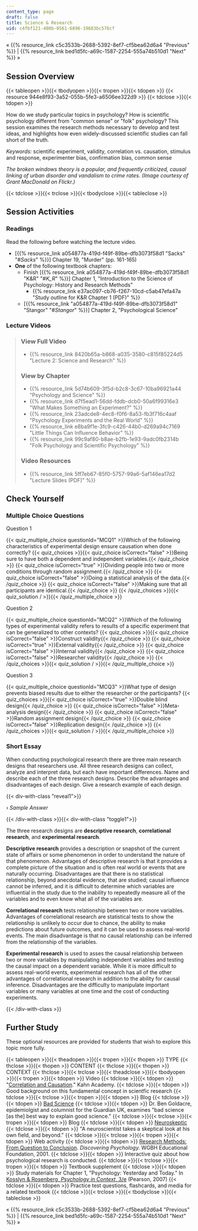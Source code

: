 ```yaml
---
content_type: page
draft: false
title: Science & Research
uid: c4fbf121-480b-0561-6896-19683bc576cf
---
```

« {{% resource_link c5c3533b-2688-5392-8ef7-cf5bea62d6a4 "Previous" %}} | {{% resource_link bed1d5fc-a69c-1587-2254-555a74b510d1 "Next" %}} »

## Session Overview

{{< tableopen >}}{{< tbodyopen >}}{{< tropen >}}{{< tdopen >}}
{{< resource 944e8f93-3a52-055b-5fe3-a6506ee322d9 >}}
{{< tdclose >}}{{< tdopen >}}

How do we study particular topics in psychology? How is scientific psychology different from "common sense" or "folk" psychology? This session examines the research methods necessary to develop and test ideas, and highlights how even widely-discussed scientific studies can fall short of the truth.

*Keywords:* scientific experiment, validity, correlation vs. causation, stimulus and response, experimenter bias, confirmation bias, common sense

*The broken windows theory is a popular, and frequently criticized, causal linking of urban disorder and vandalism to crime rates. (Image courtesy of Grant MacDonald on Flickr.)*

{{< tdclose >}}{{< trclose >}}{{< tbodyclose >}}{{< tableclose >}}

## Session Activities

### Readings

Read the following before watching the lecture video.

- \[{{% resource_link a054877a-419d-f49f-89be-dfb3073f58d1 "Sacks" "#_Sacks_" %}}\] Chapter 19, "Murder" (pp. 161-165)
- **One** of the following textbook chapters:
    - Finish \[{{% resource_link a054877a-419d-f49f-89be-dfb3073f58d1 "K&R" "#_K_R_" %}}\] Chapter 1, "Introduction to the Science of Psychology: History and Research Methods"
        - {{% resource_link e37ac097-cb76-f267-10cd-c5ab47efa47a "Study outline for K&R Chapter 1 (PDF)" %}}
    - \[{{% resource_link "a054877a-419d-f49f-89be-dfb3073f58d1" "Stangor" "#_Stangor_" %}}\] Chapter 2, "Psychological Science"

### Lecture Videos

> ### View Full Video
> 
> - {{% resource_link 8420b65a-b868-a035-3580-c815f85224d5 "Lecture 2: Science and Research" %}}
> 
> ### View by Chapter
> 
> - {{% resource_link 5d74b609-3f5d-b2c8-3c67-10ba96921a44 "Psychology and Science" %}}
> - {{% resource_link d7f5ead1-56dd-fddb-dcb0-50a6f99316e3 "What Makes Something an Experiment?" %}}
> - {{% resource_link 23adcde8-4ec8-f0f6-8a53-fb3f716c4aaf "Psychology Experiments and the Real World" %}}
> - {{% resource_link e8ba9f1e-3fc9-c426-44b0-d269a94c7169 "Little Things Can Influence Behavior" %}}
> - {{% resource_link 99c9af80-b8ae-b2fb-1e93-9adc0fb2314b "Folk Psychology and Scientific Psychology" %}}
> 
> ### Video Resources
> 
> - {{% resource_link 5ff7eb67-85f0-5757-99a6-5af146ea17d2 "Lecture Slides (PDF)" %}}

## Check Yourself

### Multiple Choice Questions

Question 1

{{< quiz_multiple_choice questionId="MCQ1" >}}Which of the following characteristics of experimental design ensure causation when done correctly? {{< quiz_choices >}}{{< quiz_choice isCorrect="false" >}}Being sure to have both a dependent and independent variables.{{< /quiz_choice >}} {{< quiz_choice isCorrect="true" >}}Dividing people into two or more conditions through random assignment.{{< /quiz_choice >}} {{< quiz_choice isCorrect="false" >}}Doing a statistical analysis of the data.{{< /quiz_choice >}} {{< quiz_choice isCorrect="false" >}}Making sure that all participants are identical.{{< /quiz_choice >}} {{< /quiz_choices >}}{{< quiz_solution / >}}{{< /quiz_multiple_choice >}}

Question 2

{{< quiz_multiple_choice questionId="MCQ2" >}}Which of the following types of experimental validity refers to results of a specific experiment that can be generalized to other contexts? {{< quiz_choices >}}{{< quiz_choice isCorrect="false" >}}Construct validity{{< /quiz_choice >}} {{< quiz_choice isCorrect="true" >}}External validity{{< /quiz_choice >}} {{< quiz_choice isCorrect="false" >}}Internal validity{{< /quiz_choice >}} {{< quiz_choice isCorrect="false" >}}Researcher validity{{< /quiz_choice >}} {{< /quiz_choices >}}{{< quiz_solution / >}}{{< /quiz_multiple_choice >}}

Question 3

{{< quiz_multiple_choice questionId="MCQ3" >}}What type of design prevents biased results due to either the researcher or the participants? {{< quiz_choices >}}{{< quiz_choice isCorrect="true" >}}Double blind design{{< /quiz_choice >}} {{< quiz_choice isCorrect="false" >}}Meta-analysis design{{< /quiz_choice >}} {{< quiz_choice isCorrect="false" >}}Random assignment design{{< /quiz_choice >}} {{< quiz_choice isCorrect="false" >}}Replication design{{< /quiz_choice >}} {{< /quiz_choices >}}{{< quiz_solution / >}}{{< /quiz_multiple_choice >}}

### Short Essay

When conducting psychological research there are three main research designs that researchers use. All three research designs can collect, analyze and interpret data, but each have important differences. Name and describe each of the three research designs. Describe the advantages and disadvantages of each design. Give a research example of each design.

{{< div-with-class "reveal1">}}

› *Sample Answer*

{{< /div-with-class >}}{{< div-with-class "toggle1">}}

The three research designs are **descriptive research**, **correlational research**, and **experimental research**.

**Descriptive research** provides a description or snapshot of the current state of affairs or some phenomenon in order to understand the nature of that phenomenon. Advantages of descriptive research is that it provides a complete picture of the situation and is often real world or events that are naturally occurring. Disadvantages are that there is no statistical relationship, beyond anecdotal evidence, that are studied; causal influence cannot be inferred, and it is difficult to determine which variables are influential in the study due to the inability to repeatedly measure all of the variables and to even know what all of the variables are.

**Correlational research** tests relationship between two or more variables. Advantages of correlational research are statistical tests to show the relationship is unlikely to occur due to chance, the ability to make predictions about future outcomes, and it can be used to assess real-world events. The main disadvantage is that no causal relationship can be inferred from the relationship of the variables.

**Experimental research** is used to asses the causal relationship between two or more variables by manipulating independent variables and testing the causal impact on a dependent variable. While it is more difficult to assess real-world events, experimental research has all of the other advantages of correlational research in addition to the ability for causal inference. Disadvantages are the difficulty to manipulate important variables or many variables at one time and the cost of conducting experiments.

{{< /div-with-class >}}

## Further Study

These optional resources are provided for students that wish to explore this topic more fully.

{{< tableopen >}}{{< theadopen >}}{{< tropen >}}{{< thopen >}}
TYPE
{{< thclose >}}{{< thopen >}}
CONTENT
{{< thclose >}}{{< thopen >}}
CONTEXT
{{< thclose >}}{{< trclose >}}{{< theadclose >}}{{< tbodyopen >}}{{< tropen >}}{{< tdopen >}}
Video
{{< tdclose >}}{{< tdopen >}}
"[Correlation and Causation](http://www.khanacademy.org/video/correlation-and-causality?playlist=Statistics)." Kahn Academy.
{{< tdclose >}}{{< tdopen >}}
Good background on this fundamental concept in scientfic research
{{< tdclose >}}{{< trclose >}}{{< tropen >}}{{< tdopen >}}
Blog
{{< tdclose >}}{{< tdopen >}}
[Bad Science](http://www.badscience.net/)
{{< tdclose >}}{{< tdopen >}}
Dr. Ben Goldacre, epidemiolgist and columnist for the Guardian UK, examines "bad science \[as the\] best way to explain good science."
{{< tdclose >}}{{< trclose >}}{{< tropen >}}{{< tdopen >}}
Blog
{{< tdclose >}}{{< tdopen >}}
[Neuroskeptic](http://neuroskeptic.blogspot.com/)
{{< tdclose >}}{{< tdopen >}}
"A neuroscientist takes a skeptical look at his own field, and beyond."
{{< tdclose >}}{{< trclose >}}{{< tropen >}}{{< tdopen >}}
Web activity
{{< tdclose >}}{{< tdopen >}}
[Research Methods: From Question to Conclusion](http://www.learner.org/discoveringpsychology/brain/). *Discovering Psychology.* WGBH Educational Foundation, 2001.
{{< tdclose >}}{{< tdopen >}}
Interactive quiz about how psychological research is conducted.
{{< tdclose >}}{{< trclose >}}{{< tropen >}}{{< tdopen >}}
Textbook supplement
{{< tdclose >}}{{< tdopen >}}
Study materials for Chapter 1, "Psychology: Yesterday and Today." In [Kosslyn & Rosenberg, *Psychology in Context*, 3/e](http://www.pearsonhighered.com/educator/product/Fundamentals-of-Psychology-in-Context/9780205507573.page) (Pearson, 2007)
{{< tdclose >}}{{< tdopen >}}
Practice test questions, flashcards, and media for a related textbook
{{< tdclose >}}{{< trclose >}}{{< tbodyclose >}}{{< tableclose >}}

« {{% resource_link c5c3533b-2688-5392-8ef7-cf5bea62d6a4 "Previous" %}} | {{% resource_link bed1d5fc-a69c-1587-2254-555a74b510d1 "Next" %}} »